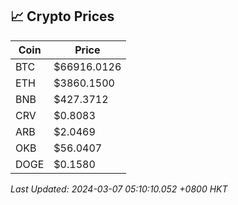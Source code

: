 ## 📈 Crypto Prices

| Coin | Price |
| ---- | ----- |
| BTC | $66916.0126 |
| ETH | $3860.1500 |
| BNB | $427.3712 |
| CRV | $0.8083 |
| ARB | $2.0469 |
| OKB | $56.0407 |
| DOGE | $0.1580 |

_Last Updated: 2024-03-07 05:10:10.052 +0800 HKT_